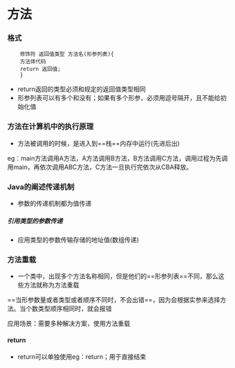 # 方法

### 格式

```
	修饰符 返回值类型 方法名(形参列表){
	方法体代码
	return 返回值;
	}
```

+ return返回的类型必须和规定的返回值类型相同
+ 形参列表可以有多个和没有；如果有多个形参，必须用逗号隔开，且不能给初始化值

### 方法在计算机中的执行原理

+ 方法被调用的时候，是进入到==栈==内存中运行(先进后出)

 eg：main方法调用A方法，A方法调用B方法，B方法调用C方法，调用过程为先调用main，再依次调用ABC方法，C方法一旦执行完依次从CBA释放。

### Java的阐述传递机制

+ 参数的传递机制都为值传递

##### 引用类型的参数传递

+ 应用类型的参数传输存储的地址值(数组传递)

### 方法重载

+ 一个类中，出现多个方法名称相同，但是他们的==形参列表==不同，那么这些方法就称为方法重载

==当形参数量或者类型或者顺序不同时，不会出错==，因为会根据实参来选择方法。当个数类型顺序相同时，就会报错

应用场景：需要多种解决方案，使用方法重载



#### return

+ return可以单独使用eg：return；用于直接结束